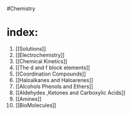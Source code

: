 #Chemistry 
# index:
1. [[Solutions]]
2. [[Electrochemistry]]
3. [[Chemical Kinetics]]
4. [[The d and f block elements]]
5. [[Coordination Compounds]]
6. [[Haloalkanes and Haloarenes]]
7. [[Alcohols Phenols and Ethers]] 
8. [[Aldehydes ,Ketones and Carboxylic Acids]]
9. [[Amines]] 
10. [[BioMolecules]]
